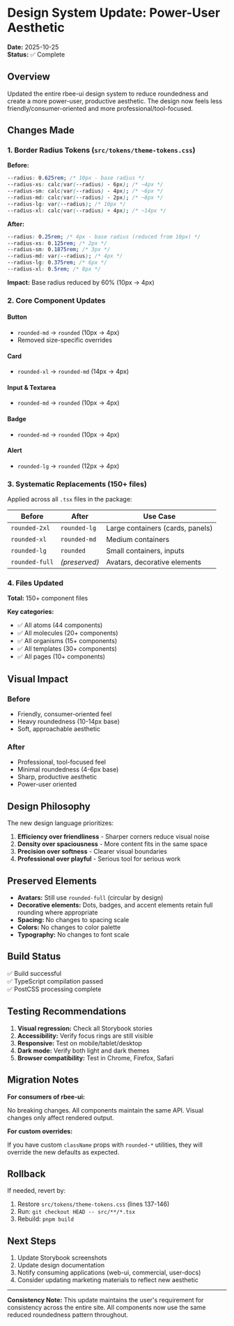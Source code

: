 # Design System Update: Power-User Aesthetic

**Date:** 2025-10-25  
**Status:** ✅ Complete

## Overview

Updated the entire rbee-ui design system to reduce roundedness and create a more power-user, productive aesthetic. The design now feels less friendly/consumer-oriented and more professional/tool-focused.

## Changes Made

### 1. Border Radius Tokens (`src/tokens/theme-tokens.css`)

**Before:**
```css
--radius: 0.625rem; /* 10px - base radius */
--radius-xs: calc(var(--radius) - 6px); /* ~4px */
--radius-sm: calc(var(--radius) - 4px); /* ~6px */
--radius-md: calc(var(--radius) - 2px); /* ~8px */
--radius-lg: var(--radius); /* 10px */
--radius-xl: calc(var(--radius) + 4px); /* ~14px */
```

**After:**
```css
--radius: 0.25rem; /* 4px - base radius (reduced from 10px) */
--radius-xs: 0.125rem; /* 2px */
--radius-sm: 0.1875rem; /* 3px */
--radius-md: var(--radius); /* 4px */
--radius-lg: 0.375rem; /* 6px */
--radius-xl: 0.5rem; /* 8px */
```

**Impact:** Base radius reduced by 60% (10px → 4px)

### 2. Core Component Updates

#### Button
- `rounded-md` → `rounded` (10px → 4px)
- Removed size-specific overrides

#### Card
- `rounded-xl` → `rounded-md` (14px → 4px)

#### Input & Textarea
- `rounded-md` → `rounded` (10px → 4px)

#### Badge
- `rounded-md` → `rounded` (10px → 4px)

#### Alert
- `rounded-lg` → `rounded` (12px → 4px)

### 3. Systematic Replacements (150+ files)

Applied across all `.tsx` files in the package:

| Before | After | Use Case |
|--------|-------|----------|
| `rounded-2xl` | `rounded-lg` | Large containers (cards, panels) |
| `rounded-xl` | `rounded-md` | Medium containers |
| `rounded-lg` | `rounded` | Small containers, inputs |
| `rounded-full` | *(preserved)* | Avatars, decorative elements |

### 4. Files Updated

**Total:** 150+ component files

**Key categories:**
- ✅ All atoms (44 components)
- ✅ All molecules (20+ components)
- ✅ All organisms (15+ components)
- ✅ All templates (30+ components)
- ✅ All pages (10+ components)

## Visual Impact

### Before
- Friendly, consumer-oriented feel
- Heavy roundedness (10-14px base)
- Soft, approachable aesthetic

### After
- Professional, tool-focused feel
- Minimal roundedness (4-6px base)
- Sharp, productive aesthetic
- Power-user oriented

## Design Philosophy

The new design language prioritizes:

1. **Efficiency over friendliness** - Sharper corners reduce visual noise
2. **Density over spaciousness** - More content fits in the same space
3. **Precision over softness** - Clearer visual boundaries
4. **Professional over playful** - Serious tool for serious work

## Preserved Elements

- **Avatars:** Still use `rounded-full` (circular by design)
- **Decorative elements:** Dots, badges, and accent elements retain full rounding where appropriate
- **Spacing:** No changes to spacing scale
- **Colors:** No changes to color palette
- **Typography:** No changes to font scale

## Build Status

✅ Build successful  
✅ TypeScript compilation passed  
✅ PostCSS processing complete

## Testing Recommendations

1. **Visual regression:** Check all Storybook stories
2. **Accessibility:** Verify focus rings are still visible
3. **Responsive:** Test on mobile/tablet/desktop
4. **Dark mode:** Verify both light and dark themes
5. **Browser compatibility:** Test in Chrome, Firefox, Safari

## Migration Notes

**For consumers of rbee-ui:**

No breaking changes. All components maintain the same API. Visual changes only affect rendered output.

**For custom overrides:**

If you have custom `className` props with `rounded-*` utilities, they will override the new defaults as expected.

## Rollback

If needed, revert by:

1. Restore `src/tokens/theme-tokens.css` (lines 137-146)
2. Run: `git checkout HEAD -- src/**/*.tsx`
3. Rebuild: `pnpm build`

## Next Steps

1. Update Storybook screenshots
2. Update design documentation
3. Notify consuming applications (web-ui, commercial, user-docs)
4. Consider updating marketing materials to reflect new aesthetic

---

**Consistency Note:** This update maintains the user's requirement for consistency across the entire site. All components now use the same reduced roundedness pattern throughout.
